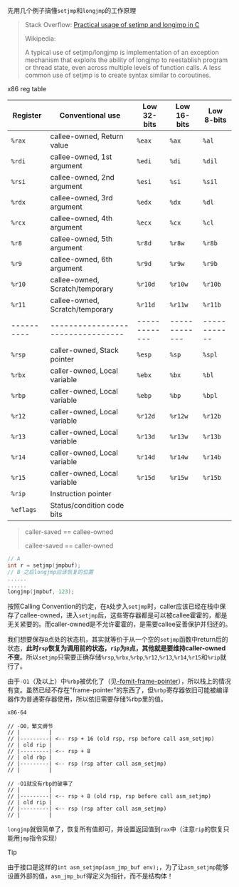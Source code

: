 先用几个例子搞懂`setjmp`和`longjmp`的工作原理

> Stack Overflow: [Practical usage of setjmp and longjmp in C](https://stackoverflow.com/questions/14685406/practical-usage-of-setjmp-and-longjmp-in-c)
>
> Wikipedia:
>
> A typical use of setjmp/longjmp is implementation of an exception mechanism that exploits the ability of longjmp to reestablish program or thread state, even across multiple levels of function calls. A less common use of setjmp is to create syntax similar to coroutines.

x86 reg table

| Register | Conventional use                | Low 32-bits | Low 16-bits | Low 8-bits |
|----------|---------------------------------|-------------|-------------|------------|
| `%rax`     | callee-owned, Return value      | `%eax`        | `%ax`         | `%al`        |
| `%rdi`     | callee-owned, 1st argument      | `%edi`        | `%di`         | `%dil`       |
| `%rsi`     | callee-owned, 2nd argument      | `%esi`        | `%si`         | `%sil`       |
| `%rdx`     | callee-owned, 3rd argument      | `%edx`        | `%dx`         | `%dl`        |
| `%rcx`     | callee-owned, 4th argument      | `%ecx`        | `%cx`         | `%cl`        |
| `%r8`      | callee-owned, 5th argument      | `%r8d`        | `%r8w`        | `%r8b`       |
| `%r9`      | callee-owned, 6th argument      | `%r9d`        | `%r9w`        | `%r9b`       |
| `%r10`     | callee-owned, Scratch/temporary | `%r10d`       | `%r10w`       | `%r10b`      |
| `%r11`     | callee-owned, Scratch/temporary | `%r11d`       | `%r11w`       | `%r11b`      |
|----------|---------------------------------|-------------|-------------|------------|
| `%rsp`     | caller-owned, Stack pointer     | `%esp`        | `%sp`         | `%spl`       |
| `%rbx`     | caller-owned, Local variable    | `%ebx`        | `%bx`         | `%bl`        |
| `%rbp`     | caller-owned, Local variable    | `%ebp`        | `%bp`         | `%bpl`       |
| `%r12`     | caller-owned, Local variable    | `%r12d`       | `%r12w`       | `%r12b`      |
| `%r13`     | caller-owned, Local variable    | `%r13d`       | `%r13w`       | `%r13b`      |
| `%r14`     | caller-owned, Local variable    | `%r14d`       | `%r14w`       | `%r14b`      |
| `%r15`     | caller-owned, Local variable    | `%r15d`       | `%r15w`       | `%r15b`      |
| `%rip`     | Instruction pointer             |             |             |            |
| `%eflags`  | Status/condition code bits      |             |             |            |

> caller-saved == callee-owned
> 
> callee-saved == caller-owned

```c
// A
int r = setjmp(jmpbuf);
// B 之后longjmp应该恢复的位置
......
......
longjmp(jmpbuf, 123);
```

按照Calling Convention的约定，在`A`处步入`setjmp`时，caller应该已经在栈中保存了callee-owned，进入`setjmp`后，这些寄存器都是可以被callee霍霍的，都是无关紧要的。而caller-owned是不允许霍霍的，是需要callee妥善保护并归还的。

我们想要保存`B`点处的状态机，其实就等价于从一个空的`setjmp`函数中return后的状态，**此时`rsp`恢复为调用前的状态，`rip`为`B`点，其他就是要维持caller-owned不变**。所以`setjmp`只需要正确存储`%rsp`,`%rbx`,`%rbp`,`%r12`,`%r13`,`%r14`,`%r15`和`%rip`就行了。

由于`-O1`（及以上）中`%rbp`被优化了（见[-fomit-frame-pointer](https://gcc.gnu.org/onlinedocs/gcc/Optimize-Options.html)），所以栈上的情况有变。虽然已经不存在"frame-pointer"的东西了，但`%rbp`寄存器依旧可能被编译器作为普通寄存器使用，所以依旧需要存储%rbp里的值。

```
x86-64

// -O0，繁文缛节
// |         |
// |---------| <-- rsp + 16 (old rsp, rsp before call asm_setjmp)
// | old rip |
// |---------| <-- rsp + 8
// | old rbp |
// |---------| <-- rsp (rsp after call asm_setjmp)
// |         |

// -O1就没有rbp的破事了
// |         |
// |---------| <-- rsp + 8 (old rsp, rsp before call asm_setjmp)
// | old rip |
// |---------| <-- rsp (rsp after call asm_setjmp)
// |         |
```

`longjmp`就很简单了，恢复所有值即可，并设置返回值到`rax`中（注意`rip`的恢复只能用`jmp`指令实现）

> [!TIP]
> 由于接口是这样的`int asm_setjmp(asm_jmp_buf env);`，为了让`asm_setjmp`能够设置外部的值，`asm_jmp_buf`得定义为指针，而不是结构体！
